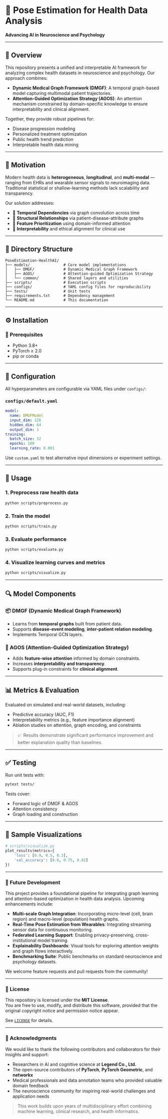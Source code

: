 # 🧠 Pose Estimation for Health Data Analysis  
**Advancing AI in Neuroscience and Psychology**

---

## 📘 Overview

This repository presents a unified and interpretable AI framework for analyzing complex health datasets in neuroscience and psychology. Our approach combines:

- **Dynamic Medical Graph Framework (DMGF)**: A temporal graph-based model capturing multimodal patient trajectories.
- **Attention-Guided Optimization Strategy (AGOS)**: An attention mechanism constrained by domain-specific knowledge to ensure interpretability and clinical alignment.

Together, they provide robust pipelines for:

- Disease progression modeling  
- Personalized treatment optimization  
- Public health trend prediction  
- Interpretable health data mining

---

## 🧠 Motivation

Modern health data is **heterogeneous**, **longitudinal**, and **multi-modal** — ranging from EHRs and wearable sensor signals to neuroimaging data. Traditional statistical or shallow-learning methods lack scalability and transparency.

Our solution addresses:

- 🔄 **Temporal Dependencies** via graph convolution across time  
- 🔗 **Structural Relationships** via patient-disease-attribute graphs  
- 🎯 **Feature Prioritization** using domain-informed attention  
- 🧬 **Interpretability** and ethical alignment for clinical use

---

## 📂 Directory Structure

```
PoseEstimation-HealthAI/
├── models/               # Core model implementations
│   ├── DMGF/             # Dynamic Medical Graph Framework
│   ├── AGOS/             # Attention-guided Optimization Strategy
│   └── common/           # Shared layers and utilities
├── scripts/              # Execution scripts
├── configs/              # YAML config files for reproducibility
├── tests/                # Unit tests
├── requirements.txt      # Dependency management
└── README.md             # This documentation
```

---

## ⚙️ Installation

### 🔧 Prerequisites
- Python 3.8+
- PyTorch ≥ 2.0
- pip or conda

---

## 🧪 Configuration

All hyperparameters are configurable via YAML files under `configs/`:

### `configs/default.yaml`
```yaml
model:
  name: DMGFModel
  input_dim: 128
  hidden_dim: 64
  output_dim: 1
training:
  batch_size: 32
  epochs: 100
  learning_rate: 0.001
```

Use `custom.yaml` to test alternative input dimensions or experiment settings.

---

## 🚀 Usage

### 1. Preprocess raw health data
```bash
python scripts/preprocess.py
```

### 2. Train the model
```bash
python scripts/train.py
```

### 3. Evaluate performance
```bash
python scripts/evaluate.py
```

### 4. Visualize learning curves and metrics
```bash
python scripts/visualize.py
```

---

## 🔍 Model Components

### 📦 DMGF (Dynamic Medical Graph Framework)
- Learns from **temporal graphs** built from patient data.
- Supports **disease-event modeling**, **inter-patient relation modeling**.
- Implements Temporal GCN layers.

### 🎯 AGOS (Attention-Guided Optimization Strategy)
- Adds **feature-wise attention** informed by domain constraints.
- Increases **interpretability and transparency**.
- Supports plug-in constraints for **clinical alignment**.

---

## 📊 Metrics & Evaluation

Evaluated on simulated and real-world datasets, including:

- Predictive accuracy (AUC, F1)
- Interpretability metrics (e.g., feature importance alignment)
- Ablation studies on attention, graph encoding, and constraints

> 📈 Results demonstrate significant performance improvement and better explanation quality than baselines.

---

## ✅ Testing

Run unit tests with:

```bash
pytest tests/
```

Tests cover:
- Forward logic of DMGF & AGOS
- Attention consistency
- Graph loading and construction

---

## 📎 Sample Visualizations

```python
# scripts/visualize.py
plot_results(metrics={
    'loss': [0.9, 0.5, 0.3],
    'val_accuracy': [0.6, 0.75, 0.82]
})
```

---


### 🔭 Future Development

This project provides a foundational pipeline for integrating graph learning and attention-based optimization in health data analysis. Upcoming enhancements include:

- **Multi-scale Graph Integration**: Incorporating micro-level (cell, brain region) and macro-level (population) health graphs.
- **Real-Time Pose Estimation from Wearables**: Integrating streaming sensor data for continuous monitoring.
- **Federated Learning Support**: Enabling privacy-preserving, cross-institutional model training.
- **Explainability Dashboards**: Visual tools for exploring attention weights and graph flows interactively.
- **Benchmarking Suite**: Public benchmarks on standard neuroscience and psychology datasets.

We welcome feature requests and pull requests from the community!

---

### 📄 License

This repository is licensed under the **MIT License**.  
You are free to use, modify, and distribute this software, provided that the original copyright notice and permission notice appear.

See [`LICENSE`](./LICENSE) for details.

---

### 🙏 Acknowledgments

We would like to thank the following contributors and collaborators for their insights and support:

- Researchers in AI and cognitive science at **Legend Co., Ltd.**
- The open-source contributors of **PyTorch**, **PyTorch Geometric**, and **networkx**
- Medical professionals and data annotation teams who provided valuable domain feedback
- The neuroscience community for inspiring real-world challenges and application needs

> This work builds upon years of multidisciplinary effort combining machine learning, clinical research, and health informatics.


